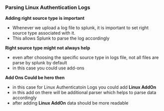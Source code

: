 ### Parsing Linux Authentication Logs

  __Adding right source type is important__
  * Whenever we upload a log file to splunk, it is important to set right source type associated with it.
  * This allows Splunk to parse the log accordingly

  __Right source type might not always help__
  * even after choosing the specific source type in logs file, not all files are parse by splunk by default
  * in this case you could use add-ons

  __Add Ons Could be hero then__
  * in this case for Linux Authenticatoin Logs you could add __Linux AddOn__ 
  * in this add on there will be additional parser which helps to parse data accordingly
  * after adding __Linux AddOn__ data should be more readable
